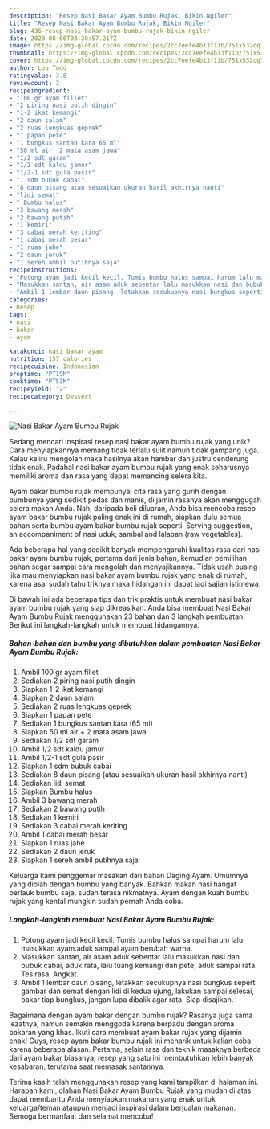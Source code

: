 ```yaml
---
description: "Resep Nasi Bakar Ayam Bumbu Rujak, Bikin Ngiler"
title: "Resep Nasi Bakar Ayam Bumbu Rujak, Bikin Ngiler"
slug: 436-resep-nasi-bakar-ayam-bumbu-rujak-bikin-ngiler
date: 2020-08-06T03:20:57.217Z
image: https://img-global.cpcdn.com/recipes/2cc7eefe4b13f11b/751x532cq70/nasi-bakar-ayam-bumbu-rujak-foto-resep-utama.jpg
thumbnail: https://img-global.cpcdn.com/recipes/2cc7eefe4b13f11b/751x532cq70/nasi-bakar-ayam-bumbu-rujak-foto-resep-utama.jpg
cover: https://img-global.cpcdn.com/recipes/2cc7eefe4b13f11b/751x532cq70/nasi-bakar-ayam-bumbu-rujak-foto-resep-utama.jpg
author: Lou Todd
ratingvalue: 3.8
reviewcount: 3
recipeingredient:
- "100 gr ayam fillet"
- "2 piring nasi putih dingin"
- "1-2 ikat kemangi"
- "2 daun salam"
- "2 ruas lengkuas geprek"
- "1 papan pete"
- "1 bungkus santan kara 65 ml"
- "50 ml air  2 mata asam jawa"
- "1/2 sdt garam"
- "1/2 sdt kaldu jamur"
- "1/2-1 sdt gula pasir"
- "1 sdm bubuk cabai"
- "8 daun pisang atau sesuaikan ukuran hasil akhirnya nanti"
- "lidi semat"
- " Bumbu halus"
- "3 bawang merah"
- "2 bawang putih"
- "1 kemiri"
- "3 cabai merah keriting"
- "1 cabai merah besar"
- "1 ruas jahe"
- "2 daun jeruk"
- "1 sereh ambil putihnya saja"
recipeinstructions:
- "Potong ayam jadi kecil kecil. Tumis bumbu halus sampai harum lalu masukkan ayam.aduk sampai ayam berubah warna."
- "Masukkan santan, air asam aduk sebentar lalu masukkan nasi dan bubuk cabai, aduk rata, lalu tuang kemangi dan pete, aduk sampai rata. Tes rasa. Angkat."
- "Ambil 1 lembar daun pisang, letakkan secukupnya nasi bungkus seperti gambar dan semat dengan lidi di kedua ujung, lakukan sampai selesai, bakar tiap bungkus, jangan lupa dibalik agar rata. Siap disajikan."
categories:
- Resep
tags:
- nasi
- bakar
- ayam

katakunci: nasi bakar ayam 
nutrition: 157 calories
recipecuisine: Indonesian
preptime: "PT19M"
cooktime: "PT53M"
recipeyield: "2"
recipecategory: Dessert

---
```



![Nasi Bakar Ayam Bumbu Rujak](https://img-global.cpcdn.com/recipes/2cc7eefe4b13f11b/751x532cq70/nasi-bakar-ayam-bumbu-rujak-foto-resep-utama.jpg)

Sedang mencari inspirasi resep nasi bakar ayam bumbu rujak yang unik? Cara menyiapkannya memang tidak terlalu sulit namun tidak gampang juga. Kalau keliru mengolah maka hasilnya akan hambar dan justru cenderung tidak enak. Padahal nasi bakar ayam bumbu rujak yang enak seharusnya memiliki aroma dan rasa yang dapat memancing selera kita.

Ayam bakar bumbu rujak mempunyai cita rasa yang gurih dengan bumbunya yang sedikit pedas dan manis, di jamin rasanya akan menggugah selera makan Anda. Nah, daripada beli diluaran, Anda bisa mencoba resep ayam bakar bumbu rujak paling enak ini di rumah, siapkan dulu semua bahan serta bumbu ayam bakar bumbu rujak seperti. Serving suggestion, an accompaniment of nasi uduk, sambal and lalapan (raw vegetables).

Ada beberapa hal yang sedikit banyak mempengaruhi kualitas rasa dari nasi bakar ayam bumbu rujak, pertama dari jenis bahan, kemudian pemilihan bahan segar sampai cara mengolah dan menyajikannya. Tidak usah pusing jika mau menyiapkan nasi bakar ayam bumbu rujak yang enak di rumah, karena asal sudah tahu triknya maka hidangan ini dapat jadi sajian istimewa.


Di bawah ini ada beberapa tips dan trik praktis untuk membuat nasi bakar ayam bumbu rujak yang siap dikreasikan. Anda bisa membuat Nasi Bakar Ayam Bumbu Rujak menggunakan 23 bahan dan 3 langkah pembuatan. Berikut ini langkah-langkah untuk membuat hidangannya.

<!--inarticleads1-->

##### Bahan-bahan dan bumbu yang dibutuhkan dalam pembuatan Nasi Bakar Ayam Bumbu Rujak:

1. Ambil 100 gr ayam fillet
1. Sediakan 2 piring nasi putih dingin
1. Siapkan 1-2 ikat kemangi
1. Siapkan 2 daun salam
1. Sediakan 2 ruas lengkuas geprek
1. Siapkan 1 papan pete
1. Sediakan 1 bungkus santan kara (65 ml)
1. Siapkan 50 ml air + 2 mata asam jawa
1. Sediakan 1/2 sdt garam
1. Ambil 1/2 sdt kaldu jamur
1. Ambil 1/2-1 sdt gula pasir
1. Siapkan 1 sdm bubuk cabai
1. Sediakan 8 daun pisang (atau sesuaikan ukuran hasil akhirnya nanti)
1. Sediakan lidi semat
1. Siapkan  Bumbu halus
1. Ambil 3 bawang merah
1. Sediakan 2 bawang putih
1. Sediakan 1 kemiri
1. Sediakan 3 cabai merah keriting
1. Ambil 1 cabai merah besar
1. Siapkan 1 ruas jahe
1. Sediakan 2 daun jeruk
1. Siapkan 1 sereh ambil putihnya saja


Keluarga kami penggemar masakan dari bahan Daging Ayam. Umumnya yang diolah dengan bumbu yang banyak. Bahkan makan nasi hangat berlauk bumbu saja, sudah terasa nikmatnya. Ayam dengan kuah bumbu rujak yang kental mungkin sudah pernah Anda coba. 

<!--inarticleads2-->

##### Langkah-langkah membuat Nasi Bakar Ayam Bumbu Rujak:

1. Potong ayam jadi kecil kecil. Tumis bumbu halus sampai harum lalu masukkan ayam.aduk sampai ayam berubah warna.
1. Masukkan santan, air asam aduk sebentar lalu masukkan nasi dan bubuk cabai, aduk rata, lalu tuang kemangi dan pete, aduk sampai rata. Tes rasa. Angkat.
1. Ambil 1 lembar daun pisang, letakkan secukupnya nasi bungkus seperti gambar dan semat dengan lidi di kedua ujung, lakukan sampai selesai, bakar tiap bungkus, jangan lupa dibalik agar rata. Siap disajikan.


Bagaimana dengan ayam bakar dengan bumbu rujak? Rasanya juga sama lezatnya, namun semakin menggoda karena berpadu dengan aroma bakaran yang khas. Ikuti cara membuat ayam bakar rujak yang dijamin enak! Guys, resep ayam bakar bumbu rujak ini menarik untuk kalian coba karena beberapa alasan. Pertama, selain rasa dan teknik masaknya berbeda dari ayam bakar biasanya, resep yang satu ini membutuhkan lebih banyak kesabaran, terutama saat memasak santannya. 

Terima kasih telah menggunakan resep yang kami tampilkan di halaman ini. Harapan kami, olahan Nasi Bakar Ayam Bumbu Rujak yang mudah di atas dapat membantu Anda menyiapkan makanan yang enak untuk keluarga/teman ataupun menjadi inspirasi dalam berjualan makanan. Semoga bermanfaat dan selamat mencoba!
